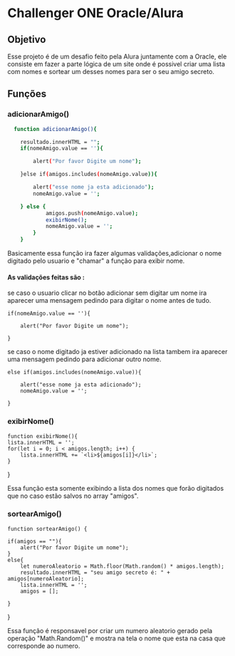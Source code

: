 # Challenger ONE Oracle/Alura

## Objetivo

Esse projeto é de um desafio feito pela Alura juntamente com a Oracle, ele consiste em fazer a parte lógica de um site onde é possivel criar uma lista com nomes e sortear um desses nomes para ser o seu amigo secreto.
## Funções

###  adicionarAmigo()

```bash
  function adicionarAmigo(){

    resultado.innerHTML = "";
    if(nomeAmigo.value == ''){

        alert("Por favor Digite um nome"); 

    }else if(amigos.includes(nomeAmigo.value)){

        alert("esse nome ja esta adicionado");
        nomeAmigo.value = ''; 

    } else {
            amigos.push(nomeAmigo.value);
            exibirNome();   
            nomeAmigo.value = '';  
        }      
    }
```
Basicamente essa função ira fazer algumas validações,adicionar o nome digitado pelo usuario e "chamar" a função para exibir nome. 

#### As validações feitas são :

se caso o usuario clicar no botão adicionar sem digitar um nome ira aparecer uma mensagem pedindo para digitar o nome antes de tudo.

    if(nomeAmigo.value == ''){

        alert("Por favor Digite um nome"); 

    }

se caso o nome digitado ja estiver adicionado na lista tambem ira aparecer uma mensagem pedindo para adicionar outro nome.

    else if(amigos.includes(nomeAmigo.value)){

        alert("esse nome ja esta adicionado");
        nomeAmigo.value = ''; 

    }

###  exibirNome()

    function exibirNome(){
    lista.innerHTML = '';
    for(let i = 0; i < amigos.length; i++) {
        lista.innerHTML += `<li>${amigos[i]}</li>`;
    }
}

Essa função esta somente exibindo a lista dos nomes que forão digitados que no caso estão salvos no array "amigos".

###  sortearAmigo()

    function sortearAmigo() {

    if(amigos == ""){
        alert("Por favor Digite um nome");
    }
    else{
        let numeroAleatorio = Math.floor(Math.random() * amigos.length); 
        resultado.innerHTML = "seu amigo secreto é: " + amigos[numeroAleatorio]; 
        lista.innerHTML = '';
        amigos = [];
        
    }
}

Essa função é responsavel por criar um numero aleatorio gerado pela operação "Math.Random()" e mostra na tela o nome que esta na casa que corresponde ao numero.
